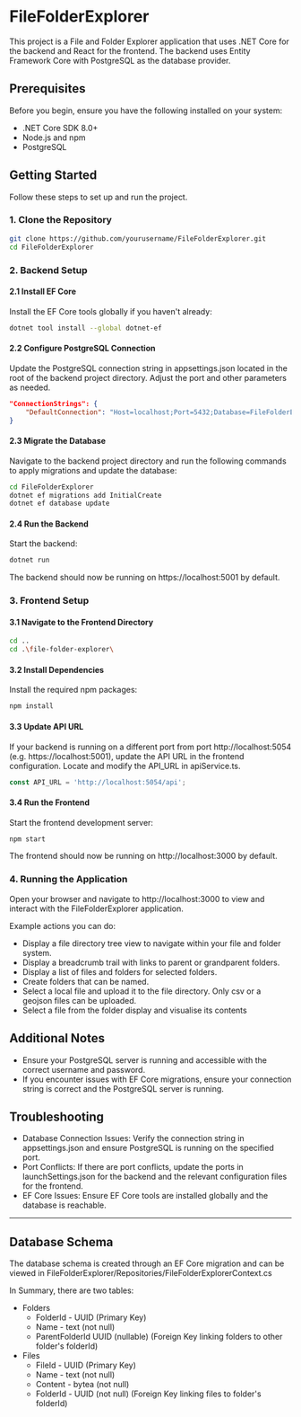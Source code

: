 # FileFolderExplorer

This project is a File and Folder Explorer application that uses .NET Core for the backend and React for the frontend. The backend uses Entity Framework Core with PostgreSQL as the database provider.

## Prerequisites

Before you begin, ensure you have the following installed on your system:

- .NET Core SDK 8.0+
- Node.js and npm
- PostgreSQL

## Getting Started

Follow these steps to set up and run the project.

### 1. Clone the Repository

```bash
git clone https://github.com/yourusername/FileFolderExplorer.git
cd FileFolderExplorer
```

### 2. Backend Setup

#### 2.1 Install EF Core
Install the EF Core tools globally if you haven't already:
```bash
dotnet tool install --global dotnet-ef
```

#### 2.2 Configure PostgreSQL Connection
Update the PostgreSQL connection string in appsettings.json located in the root of the backend project directory. Adjust the port and other parameters as needed.
```json
"ConnectionStrings": {
    "DefaultConnection": "Host=localhost;Port=5432;Database=FileFolderExplorerDb;Username=yourusername;Password=yourpassword"
}
```

#### 2.3 Migrate the Database
Navigate to the backend project directory and run the following commands to apply migrations and update the database:
```bash
cd FileFolderExplorer
dotnet ef migrations add InitialCreate
dotnet ef database update
```

#### 2.4 Run the Backend
Start the backend:
```bash
dotnet run
```
The backend should now be running on https://localhost:5001 by default.  

### 3. Frontend Setup

#### 3.1 Navigate to the Frontend Directory
```bash
cd ..
cd .\file-folder-explorer\
```

#### 3.2 Install Dependencies
Install the required npm packages:
```bash
npm install
```

#### 3.3 Update API URL
If your backend is running on a different port from port http://localhost:5054 (e.g. https://localhost:5001), update the API URL in the frontend configuration. Locate and modify the API_URL in apiService.ts.
```typescript
const API_URL = 'http://localhost:5054/api';
```

#### 3.4 Run the Frontend
Start the frontend development server:
```bash
npm start
```
The frontend should now be running on http://localhost:3000 by default.

### 4. Running the Application
Open your browser and navigate to http://localhost:3000 to view and interact with the FileFolderExplorer application.

Example actions you can do:
-	Display a file directory tree view to navigate within your file and folder system.
-	Display a breadcrumb trail with links to parent or grandparent folders.
-	Display a list of files and folders for selected folders.
-	Create folders that can be named.
-	Select a local file and upload it to the file directory. Only csv or a geojson files can be uploaded.
-	Select a file from the folder display and visualise its contents

## Additional Notes
- Ensure your PostgreSQL server is running and accessible with the correct username and password.
- If you encounter issues with EF Core migrations, ensure your connection string is correct and the PostgreSQL server is running.

## Troubleshooting
- Database Connection Issues: Verify the connection string in appsettings.json and ensure PostgreSQL is running on the specified port.
- Port Conflicts: If there are port conflicts, update the ports in launchSettings.json for the backend and the relevant configuration files for the frontend.
- EF Core Issues: Ensure EF Core tools are installed globally and the database is reachable.

---------------------------------------------------------

## Database Schema

The database schema is created through an EF Core migration and can be viewed in FileFolderExplorer/Repositories/FileFolderExplorerContext.cs

In Summary, there are two tables:
- Folders
  - FolderId - UUID (Primary Key)
  - Name - text (not null)
  - ParentFolderId UUID (nullable) (Foreign Key linking folders to other folder's folderId)
- Files
  - FileId - UUID (Primary Key)
  - Name - text (not null)
  - Content - bytea (not null)
  - FolderId - UUID (not null) (Foreign Key linking files to folder's folderId)

